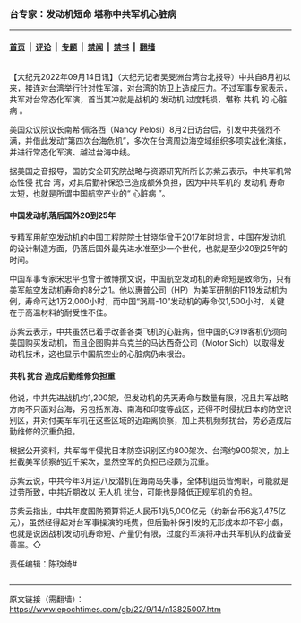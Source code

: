 ### 台专家：发动机短命 堪称中共军机心脏病

---

#### [首页](../../../..?n13825007) &nbsp;|&nbsp; [评论](../../../../../epoch-comment?n13825007) &nbsp;|&nbsp; [专题](../../../../../epoch-special?n13825007) &nbsp;|&nbsp; [禁闻](../../../../../epoch-news?n13825007) &nbsp;|&nbsp; [禁书](../../../../../books?n13825007) &nbsp;|&nbsp; [翻墙](https://github.com/gfw-breaker/nogfw/blob/master/README.md?n13825007)


<div class="column" id="artbody" itemprop="articleBody">
 <!-- article content begin -->
 <p>
  【大纪元2022年09月14日讯】（大纪元记者吴旻洲台湾台北报导）中共自8月初以来，接连对台湾举行针对性军演，对台湾的防卫上造成压力。不过军事专家表示，共军对台常态化军演，首当其冲就是战机的
  <ok href="https://www.epochtimes.com/gb/tag/%E5%8F%91%E5%8A%A8%E6%9C%BA.html">
   发动机
  </ok>
  过度耗损，堪称
  <ok href="https://www.epochtimes.com/gb/tag/%E5%85%B1%E6%9C%BA.html">
   共机
  </ok>
  的
  <ok href="https://www.epochtimes.com/gb/tag/%E5%BF%83%E8%84%8F%E7%97%85.html">
   心脏病
  </ok>
  。
 </p>
 <p>
  美国众议院议长南希‧佩洛西（Nancy Pelosi）8月2日访台后，引发中共强烈不满，并借此发动“第四次台海危机”，多次在台湾周边海空域组织多项实战化演练，并进行常态化军演、越过台海中线。
 </p>
 <p>
  据美国之音报导，国防安全研究院战略与资源研究所所长苏紫云表示，中共军机常态性侵
  <ok href="https://www.epochtimes.com/gb/tag/%E6%89%B0%E5%8F%B0.html">
   扰台
  </ok>
  湾，对其后勤补保恐已造成额外负担，因为中共军机的
  <ok href="https://www.epochtimes.com/gb/tag/%E5%8F%91%E5%8A%A8%E6%9C%BA.html">
   发动机
  </ok>
  寿命太短，也就是所谓中国航空产业的“
  <ok href="https://www.epochtimes.com/gb/tag/%E5%BF%83%E8%84%8F%E7%97%85.html">
   心脏病
  </ok>
  ”。
 </p>
 <h4>
  中国发动机落后国外20到25年
 </h4>
 <p>
  专精军用航空发动机的中国工程院院士甘晓华曾于2017年时坦言，中国在发动机的设计制造方面，仍落后国外最先进水准至少一个世代，也就是至少20到25年的时间。
 </p>
 <p>
  中国军事专家宋忠平也曾于微博撰文说，中国航空发动机的寿命短是致命伤，只有美军航空发动机寿命的8分之1。他以惠普公司（HP）为美军研制的F119发动机为例，寿命可达1万2,000小时，而中国“涡扇-10”发动机的寿命仅1,500小时，关键在于高温材料的耐受性不佳。
 </p>
 <p>
  苏紫云表示，中共虽然已着手改善各类飞机的心脏病，但中国的C919客机仍须向美国购买发动机，而且企图购并乌克兰的马达西奇公司（Motor Sich）以取得发动机技术，这也显示中国航空业的心脏病仍未根治。
 </p>
 <h4>
  <ok href="https://www.epochtimes.com/gb/tag/%E5%85%B1%E6%9C%BA.html">
   共机
  </ok>
  <ok href="https://www.epochtimes.com/gb/tag/%E6%89%B0%E5%8F%B0.html">
   扰台
  </ok>
  造成后勤维修负担重
 </h4>
 <p>
  他说，中共先进战机约1,200架，但发动机的先天寿命与数量有限，况且共军战略方向不只面对台海，另包括东海、南海和印度等战区，还得不时侵扰日本的防空识别区，并对付美军军机在这些区域的近距离侦察，加上共机频频扰台，势必造成后勤维修的沉重负担。
 </p>
 <p>
  根据公开资料，共军每年侵扰日本防空识别区约800架次、台湾约900架次，加上拦截美军侦察的近千架次，显然空军的负担已经颇为沉重。
 </p>
 <p>
  苏紫云说，中共今年3月运八反潜机在海南岛失事，全体机组员皆殉职，可能就是过劳所致，中共近期改以
  <ok href="https://www.epochtimes.com/gb/tag/%E6%97%A0%E4%BA%BA%E6%9C%BA.html">
   无人机
  </ok>
  扰台，可能也是降低正规军机的负担。
 </p>
 <p>
  苏紫云指出，中共年度国防预算将近人民币1兆5,000亿元（约新台币6兆7,475亿元），虽然经得起对台军事操演的耗费，但后勤补保引发的无形成本却不容小觑，也就是说因战机发动机寿命短、产量仍有限，过度的军演将冲击共军机队的战备妥善率。◇
 </p>
 <p>
  责任编辑：陈玟绮#
 </p>
 <!-- article content end -->
</div>


---

原文链接（需翻墙）：https://www.epochtimes.com/gb/22/9/14/n13825007.htm
